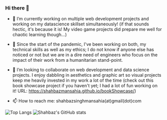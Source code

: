### Hi there 👋

<!--
**shahbazmansahia/shahbazmansahia** is a ✨ _special_ ✨ repository because its `README.md` (this file) appears on your GitHub profile.

Here are some ideas to get you started:

- 🔭 I’m currently working on ...
- 🌱 I’m currently learning ...
- 👯 I’m looking to collaborate on ...
- 🤔 I’m looking for help with ...
- 💬 Ask me about ...
- 📫 How to reach me: ...
- 😄 Pronouns: ...
- ⚡ Fun fact: ...
-->
- 🔭 I’m currently working on multiple web development projects and working on my datascience skillset simultaneously! (if that sounds hectic, it's because it is! My video game projects did prepare me well for chaotic learning though...)

- 🌱 Since the start of the pandemic, I've been working on both, my technical skills as well as my ethics; I do not know if anyone else has noticed or not but we are in a dire need of engineers who focus on the impact of their work from a humanitarian stand-point.

- 👯 I’m looking to collaborate on web development and data science projects. I enjoy dabbling in aesthetics and graphic art so visual projects keep me heavily invested in my work a lot of the time (check out this book showcase project if you haven't yet; I had a lot of fun working on it! URL: https://shahbazmansahia.github.io/bookShowcase/)

- 📫 How to reach me: shahbazsinghmansahia(at)gmail(dot)com 

![Top Langs](https://github-readme-stats.vercel.app/api/top-langs/?username=shahbazmansahia&layout=compact&theme=radical) ![Shahbaz's GitHub stats](https://github-readme-stats.vercel.app/api?username=shahbazmansahia&show_icons=true&theme=radical)
